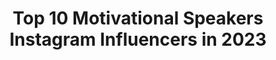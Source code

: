 ---
title: Top 10 Motivational Speakers Instagram Influencers in 2023
description: >-
  Find top motivational speakers Instagram influencers in 2023. Most popular hashtags: #ootd #love #strongwomen.
platform: Instagram
hits: 674
text_top: Analyze the most popular Instagram profiles on inBeat.
text_bottom: inBeat has 674 Instagram influencers like this for you to collaborate.
profiles:
  - username: "teamezra05"
    fullname: >-
      Ezra Frech
    bio: >-
      15 years old. US Paralympic track & field. U17 high jump World Champion. Motivational speaker and disability advocate. Co-founder of @angelcitysports
    location: "United States"
    followers: 19126
    engagement: 866
    commentsToLikes: 0.025200
    id: ck8tc6hmjygf80j78obeu67s9
    verified: false
    hashtags: "#waitforthegreats, #la28, #utsyouthfestival, #onespiritoneheart"
  - username: "shessooverdressed"
    fullname: >-
      Lillian Alexander
    bio: >-
      Family Law Attorney by day & lifestyle brand by night. Inspiration for the #Businesswoman . Motivational Speaker for the Overdressed |HTX|
    location: "United States"
    followers: 20491
    engagement: 847
    commentsToLikes: 0.038563
    id: ck55jlzf5xafo0i11qebtk9rm
    verified: false
    hashtags: "#31weeks, #soooverdressedhome, #houston, #1yearago"
  - username: "roha.abbasii"
    fullname: >-
      Dr. Roha Abbasi | Influencer
    bio: >-
      The best is yet to come❤️ “I am not you. Does everything make sense now??” Doctor|Certified Designer|motivational speaker Managed by @areedabbasi
    location: ""
    followers: 90725
    engagement: 582
    commentsToLikes: 0.083715
    id: ck9wp2pbb7jkf0j78klqwd05t
    verified: false
    hashtags: "#saynotorape, #islamabad, #islamabadstreetstyle, #instagood"
  - username: "annamariahorsford"
    fullname: >-
      Anna Maria Horsford
    bio: >-
      Emmy Nominated Actress 🎭 Native New Yorker 🗽 Director 🎬 Motivational Speaker 🗣 Philanthropist ❤️ Proud Member of the DGA 🎥 Watch #GladysBrownFilm 🎞👇🏿
    location: "United States"
    followers: 50448
    engagement: 301
    commentsToLikes: 0.044122
    id: ck5q98hqc9vwq0i11j0eipw59
    verified: true
    hashtags: "#filmfestival, #blacklivesmatter, #blackhistory, #thelastog"
  - username: "marghegranbassi"
    fullname: >-
      Margherita Granbassi
    bio: >-
      🎀Mum 🤺Fencer & sport addicted 🏆World champion & Olympic medallist 📺TV & events speaker 💪🏼Motivational speaker 🇮🇹CONI National Council 🏋️‍♀️ Coach
    location: "Italy"
    followers: 19389
    engagement: 403
    commentsToLikes: 0.064254
    id: ck6u843tdpbgf0j71wsrgfqyc
    verified: true
    hashtags: "#scherma, #montagna, #minicountryman, #natura"
  - username: "pretty_fittygirl"
    fullname: >-
      💠 Veronique 💠
    bio: >-
      💠 Follow my transition from 🥩 to 🥗 💠 Salsa - Bachata 💃🏽 💠 Fitness - Kickboks 🏋🏽‍♀️ 💠 Motivational speaker ✨
    location: "Netherlands"
    followers: 6266
    engagement: 911
    commentsToLikes: 0.093135
    id: ckaox9ruxceoj0i7858orlb4f
    verified: false
    hashtags: "#gymgirl, #fitnessmotivation, #bodybuilding, #gymfollow"
  - username: "lovaeij"
    fullname: >-
      LOTTE VAN EIJK
    bio: >-
      A fat. She/her/hot Dutchie 🇳🇱 Motivational speaker 🦋🌸✨
    location: "Netherlands"
    followers: 64778
    engagement: 664
    commentsToLikes: 0.024615
    id: ck55on7228pee0i11jgjv463i
    verified: false
    hashtags: "#savagexirl, #savagexpartner"
  - username: "nikitasharma_official"
    fullname: >-
      Nikita Sharma
    bio: >-
      ✨ Self love first 🔬 Microbiologist 🎤 5 time-TEDxSpeaker ❤️ Body positivity advocate 🎤 Motivational speaker 🎗 Founder: Silver Linings
    location: "India"
    followers: 1501909
    engagement: 286
    commentsToLikes: 0.016278
    id: ck0txab1aigmi0i1957i3izdh
    verified: true
    hashtags: "#explore, #diwali2020, #feelkaroreelkaro, #feelitreelit"
  - username: "fabulousoverfifty_"
    fullname: >-
      Diana Bellingan🇿🇦
    bio: >-
      BREAST CANCER SURVIVOR 💗•50+ INFLUENCER • MOTIVATIONAL SPEAKER •Sharing my love of fashion&beauty with women over 50! DM for collabs 📍South Africa
    location: "South Africa"
    followers: 37383
    engagement: 113
    commentsToLikes: 0.066551
    id: ck14jt8lsm2g50i19yzhj6fmg
    verified: false
    hashtags: "#confidentwomen, #lookoftheday, #strongwomen, #fitover50"
  - username: "psitsfashion"
    fullname: >-
      Liz Black
    bio: >-
      Blogger Brand Consultant Motivational Speaker (She/her)
    location: "United States"
    followers: 26306
    engagement: 129
    commentsToLikes: 0.188019
    id: ck5q402q5n5930i11chqz86qb
    verified: false
    hashtags: "#bopobabescreate, #fashionreels, #phillystyle, #libraseason"
---